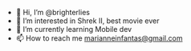 - 👋 Hi, I’m @brighterlies
- 👀 I’m interested in Shrek II, best movie ever
- 🌱 I’m currently learning Mobile dev
- 📫 How to reach me marianneinfantas@gmail.com


<!---
brighterlies/brighterlies is a ✨ special ✨ repository because its `README.md` (this file) appears on your GitHub profile.
You can click the Preview link to take a look at your changes.
--->
